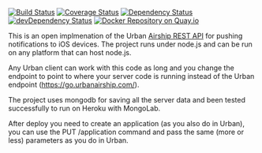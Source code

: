 [![Build Status](https://travis-ci.org/sambame/open-urban-airship.svg)](https://travis-ci.org/sambame/open-urban-airship)
[![Coverage Status](https://coveralls.io/repos/sambame/open-urban-airship/badge.svg)](https://coveralls.io/r/sambame/open-urban-airship)
[![Dependency Status](https://david-dm.org/alanshaw/david.svg)](https://david-dm.org/sambame/open-urban-airship)
[![devDependency Status](https://david-dm.org/alanshaw/david/dev-status.svg)](https://david-dm.org/sambame/open-urban-airship#info=devDependencies)
[![Docker Repository on Quay.io](https://quay.io/repository/sambame/open-urban/status "Docker Repository on Quay.io")](https://quay.io/repository/sambame/open-urban)

This is an open implmenation of the Urban [Airship REST API](https://docs.urbanairship.com/display/DOCS/Server%3A+iOS+Push+API) for pushing notifications to iOS devices.
The project runs under node.js and can be run on any platform that can host node.js.  

Any Urban client can work with this code as long and you change the endpoint to point to where your server code is running instead of the Urban endpoint (https://go.urbanairship.com/).

The project uses mongodb for saving all the server data and been tested successfully to run on Heroku with MongoLab. 

After deploy you need to create an application (as you also do in Urban), you can use the PUT /application command and pass the same (more or less) parameters as you do in Urban.
